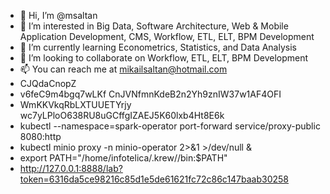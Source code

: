 - 👋 Hi, I’m @msaltan
- 👀 I’m interested in Big Data, Software Architecture, Web & Mobile Application Development, CMS, Workflow, ETL, ELT, BPM Development
- 🌱 I’m currently learning Econometrics, Statistics, and Data Analysis
- 💞️ I’m looking to collaborate on Workflow, ETL, ELT, BPM Development
- 📫 You can reach me at mikailsaltan@hotmail.com
- CJQdaCnopZ
- v6feC9m4bgq7wLKf CnJVNfmnKdeB2n2Yh9znIW37w1AF4OFI
- WmKKVkqRbLXTUUETYrjy wc7yLPloO638RU8uGCffgIZAEJ5K60lxb4Ht8E6k
- kubectl --namespace=spark-operator port-forward service/proxy-public 8080:http
- kubectl minio proxy -n minio-operator 2>&1 >/dev/null &
- export PATH="/home/infotelica/.krew//bin:$PATH"
-    http://127.0.0.1:8888/lab?token=6316da5ce98216c85d1e5de61621fc72c86c147baab30258

 
 


 
<!---
msaltan/msaltan is a ✨ special ✨ repository because its `README.md` (this file) appears on your GitHub profile.
You can click the Preview link to take a look at your changes.
17l87s.bc6pti1p4dkqk2mn
--->
